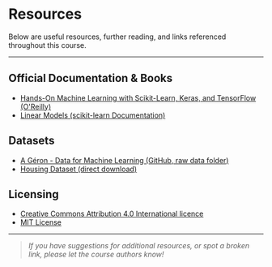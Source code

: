 # Resources

Below are useful resources, further reading, and links referenced throughout this course.

---

## Official Documentation & Books

- [Hands-On Machine Learning with Scikit-Learn, Keras, and TensorFlow (O'Reilly)](https://www.oreilly.com/library/view/hands-on-machine-learning/9781098125967/)
- [Linear Models (scikit-learn Documentation)](https://scikit-learn.org/stable/modules/linear_model.html#linear-models)

## Datasets

- [A Géron - Data for Machine Learning (GitHub, raw data folder)](https://github.com/ageron/data/raw/main/)
- [Housing Dataset (direct download)](https://github.com/ageron/data/raw/main/housing.tgz)

## Licensing

- [Creative Commons Attribution 4.0 International licence](https://creativecommons.org/licenses/by/4.0/)
- [MIT License](https://opensource.org/licenses/MIT)

---

> *If you have suggestions for additional resources, or spot a broken link, please let the course authors know!*
